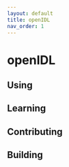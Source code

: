 ```yaml
---
layout: default
title: openIDL
nav_order: 1
---
```


# openIDL

## Using

## Learning

## Contributing

## Building

